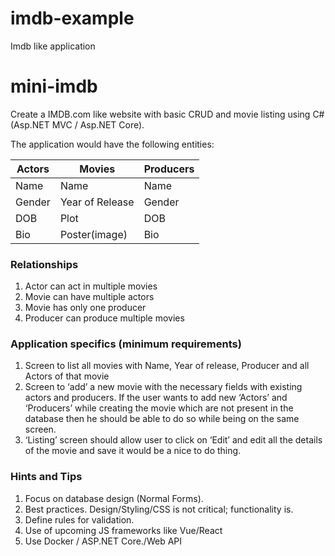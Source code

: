 # imdb-example
Imdb like application
# mini-imdb

Create a IMDB.com like website with basic CRUD and movie listing using C# (Asp.NET MVC / Asp.NET Core). 

The application would have the following entities:

| Actors  | Movies  | Producers |
| ------- | ------- | --------- |
| Name | Name | Name   |
| Gender | Year of Release | Gender   |
| DOB | Plot | DOB   |
| Bio | Poster(image) | Bio   |

### Relationships
<ol>
<li>Actor can act in multiple movies</li>
<li>Movie can have multiple actors</li>
<li>Movie has only one producer</li>
<li>Producer can produce multiple movies</li>
</ol>

### Application specifics (minimum requirements)
1. Screen to list all movies with Name, Year of release, Producer and all Actors of that movie
2. Screen to ‘add’ a new movie with the necessary fields with existing actors and producers. If the user
wants to add new ‘Actors’ and ‘Producers’ while creating the movie which are not present in the
database then he should be able to do so while being on the same screen.
3. ‘Listing’ screen should allow user to click on ‘Edit’ and edit all the details of the movie and save it
would be a nice to do thing.

### Hints and Tips
1. Focus on database design (Normal Forms).
2. Best practices. Design/Styling/CSS is not critical; functionality is.
3. Define rules for validation.
4. Use of upcoming JS frameworks like Vue/React
5. Use Docker / ASP.NET Core./Web API



